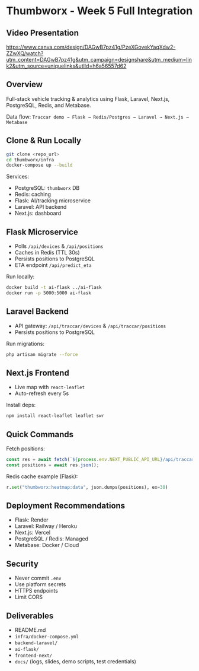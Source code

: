 # Thumbworx - Week 5 Full Integration
## Video Presentation
https://www.canva.com/design/DAGwB7pz41g/PzeXGovekYaqXdw2-ZZwXQ/watch?utm_content=DAGwB7pz41g&utm_campaign=designshare&utm_medium=link2&utm_source=uniquelinks&utlId=h6a56557d62

## Overview
Full-stack vehicle tracking & analytics using Flask, Laravel, Next.js, PostgreSQL, Redis, and Metabase.

Data flow: `Traccar demo → Flask → Redis/Postgres → Laravel → Next.js → Metabase`

## Clone & Run Locally
```bash
git clone <repo_url>
cd thumbworx/infra
docker-compose up --build
```
Services:
- PostgreSQL: `thumbworx` DB
- Redis: caching
- Flask: AI/tracking microservice
- Laravel: API backend
- Next.js: dashboard

## Flask Microservice
- Polls `/api/devices` & `/api/positions`
- Caches in Redis (TTL 30s)
- Persists positions to PostgreSQL
- ETA endpoint `/api/predict_eta`

Run locally:
```bash
docker build -t ai-flask ../ai-flask
docker run -p 5000:5000 ai-flask
```

## Laravel Backend
- API gateway: `/api/traccar/devices` & `/api/traccar/positions`
- Persists positions to PostgreSQL

Run migrations:
```bash
php artisan migrate --force
```

## Next.js Frontend
- Live map with `react-leaflet`
- Auto-refresh every 5s

Install deps:
```bash
npm install react-leaflet leaflet swr
```

## Quick Commands
Fetch positions:
```javascript
const res = await fetch(`${process.env.NEXT_PUBLIC_API_URL}/api/traccar/positions`);
const positions = await res.json();
```

Redis cache example (Flask):
```python
r.set("thumbworx:heatmap:data", json.dumps(positions), ex=30)
```

## Deployment Recommendations
- Flask: Render
- Laravel: Railway / Heroku
- Next.js: Vercel
- PostgreSQL / Redis: Managed
- Metabase: Docker / Cloud

## Security
- Never commit `.env`
- Use platform secrets
- HTTPS endpoints
- Limit CORS

## Deliverables
- README.md
- `infra/docker-compose.yml`
- `backend-laravel/`
- `ai-flask/`
- `frontend-next/`
- `docs/` (logs, slides, demo scripts, test credentials)

